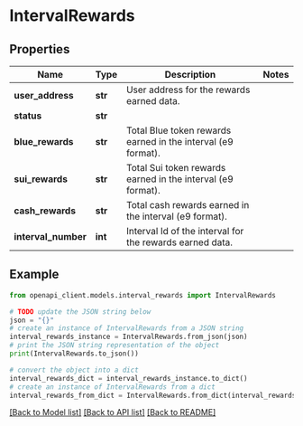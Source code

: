 # IntervalRewards


## Properties

Name | Type | Description | Notes
------------ | ------------- | ------------- | -------------
**user_address** | **str** | User address for the rewards earned data. | 
**status** | **str** |  | 
**blue_rewards** | **str** | Total Blue token rewards earned in the interval (e9 format). | 
**sui_rewards** | **str** | Total Sui token rewards earned in the interval (e9 format). | 
**cash_rewards** | **str** | Total cash rewards earned in the interval (e9 format). | 
**interval_number** | **int** | Interval Id of the interval for the rewards earned data. | 

## Example

```python
from openapi_client.models.interval_rewards import IntervalRewards

# TODO update the JSON string below
json = "{}"
# create an instance of IntervalRewards from a JSON string
interval_rewards_instance = IntervalRewards.from_json(json)
# print the JSON string representation of the object
print(IntervalRewards.to_json())

# convert the object into a dict
interval_rewards_dict = interval_rewards_instance.to_dict()
# create an instance of IntervalRewards from a dict
interval_rewards_from_dict = IntervalRewards.from_dict(interval_rewards_dict)
```
[[Back to Model list]](../README.md#documentation-for-models) [[Back to API list]](../README.md#documentation-for-api-endpoints) [[Back to README]](../README.md)


